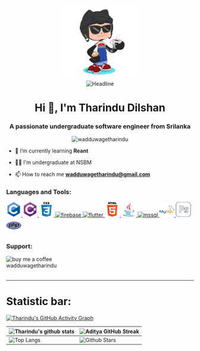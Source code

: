 
    
<div> <div align=center>
        <img src="https://raw.githubusercontent.com/AhmedFathyDev/AhmedFathyDev/main/GitHub.png" alt="GitHub Octocat Drinking a Cup of Coffee" height="200">
    </div>
    <div align=center>
        <img src="https://readme-typing-svg.herokuapp.com?color=%236FDA44&size=32&center=true&vCenter=true&width=600&height=50&lines=Hi+there+I'm+Tharindu+Dilshan+%F0%9F%91%8B;Software+Engineer+Student;Problem+Solver" alt="Headline" />
    </div></div>
<h1 align="center">Hi 👋, I'm Tharindu Dilshan</h1>
<h3 align="center">A passionate undergraduate software engineer from Srilanka</h3>

<p align="center"> <img src="https://komarev.com/ghpvc/?username=wadduwagetharindu&label=Profile%20views&color=0e75b6&style=flat" alt="wadduwagetharindu" /> </p>

- 🌱 I’m currently learning **Reant**
- 🧑‍🎓 I'm undergraduate at NSBM

- 📫 How to reach me **wadduwagetharindu@gmail.com**


<p align="left">
</p>

<h3 align="left">Languages and Tools:</h3>
<p align="left"> <a href="https://www.cprogramming.com/" target="_blank" rel="noreferrer"> <img src="https://raw.githubusercontent.com/devicons/devicon/master/icons/c/c-original.svg" alt="c" width="40" height="40"/> </a> <a href="https://www.w3schools.com/cs/" target="_blank" rel="noreferrer"> <img src="https://raw.githubusercontent.com/devicons/devicon/master/icons/csharp/csharp-original.svg" alt="csharp" width="40" height="40"/> </a> <a href="https://www.w3schools.com/css/" target="_blank" rel="noreferrer"> <img src="https://raw.githubusercontent.com/devicons/devicon/master/icons/css3/css3-original-wordmark.svg" alt="css3" width="40" height="40"/> </a> <a href="https://firebase.google.com/" target="_blank" rel="noreferrer"> <img src="https://www.vectorlogo.zone/logos/firebase/firebase-icon.svg" alt="firebase" width="40" height="40"/> </a> <a href="https://flutter.dev" target="_blank" rel="noreferrer"> <img src="https://www.vectorlogo.zone/logos/flutterio/flutterio-icon.svg" alt="flutter" width="40" height="40"/> </a> <a href="https://www.w3.org/html/" target="_blank" rel="noreferrer"> <img src="https://raw.githubusercontent.com/devicons/devicon/master/icons/html5/html5-original-wordmark.svg" alt="html5" width="40" height="40"/> </a> <a href="https://www.java.com" target="_blank" rel="noreferrer"> <img src="https://raw.githubusercontent.com/devicons/devicon/master/icons/java/java-original.svg" alt="java" width="40" height="40"/> </a> <a href="https://www.microsoft.com/en-us/sql-server" target="_blank" rel="noreferrer"> <img src="https://www.svgrepo.com/show/303229/microsoft-sql-server-logo.svg" alt="mssql" width="40" height="40"/> </a> <a href="https://www.mysql.com/" target="_blank" rel="noreferrer"> <img src="https://raw.githubusercontent.com/devicons/devicon/master/icons/mysql/mysql-original-wordmark.svg" alt="mysql" width="40" height="40"/> </a> <a href="https://www.photoshop.com/en" target="_blank" rel="noreferrer"> <img src="https://raw.githubusercontent.com/devicons/devicon/master/icons/photoshop/photoshop-line.svg" alt="photoshop" width="40" height="40"/> </a> <a href="https://www.php.net" target="_blank" rel="noreferrer"> <img src="https://raw.githubusercontent.com/devicons/devicon/master/icons/php/php-original.svg" alt="php" width="40" height="40"/> </a> </p>

<h3 align="left">Support:</h3>
<p><a href="https://www.buymeacoffee.com/buy me a coffee wadduwagetharindu"> <img align="left" src="https://cdn.buymeacoffee.com/buttons/v2/default-yellow.png" height="50" width="210" alt="buy me a coffee wadduwagetharindu" /></a></p><br><br>
<br>
<hr>
<h1>Statistic bar:</h1>

[![Tharindu's GitHub Activity Graph](https://activity-graph.herokuapp.com/graph?username=Aditya664&theme=tokyonight)](https://git.io/praveenscience)

| ![Tharindu's github stats](https://github-readme-stats.vercel.app/api?username=wadduwagetharindu&show_icons=true&theme=tokyonight) | ![Aditya GitHub Streak](https://github-readme-streak-stats.herokuapp.com/?user=wadduwagetharindu&theme=tokyonight) |
| --- | --- |
| ![Top Langs](https://github-readme-stats.vercel.app/api/top-langs/?username=wadduwagetharindu&theme=tokyonight) | ![Github Stars](https://github-readme-stats.vercel.app/api?username=wadduwagetharindu&show_icons=true&locale=en&count_private=true&hide_rank=true&custom_title=My%20GitHub%20Stats&disable_animations=true&theme=tokyonight) |

